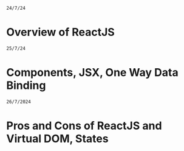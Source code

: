 
`24/7/24`
# Overview of ReactJS

`25/7/24`
# Components, JSX, One Way Data Binding

`26/7/2024`

# Pros and Cons of ReactJS and Virtual DOM, States